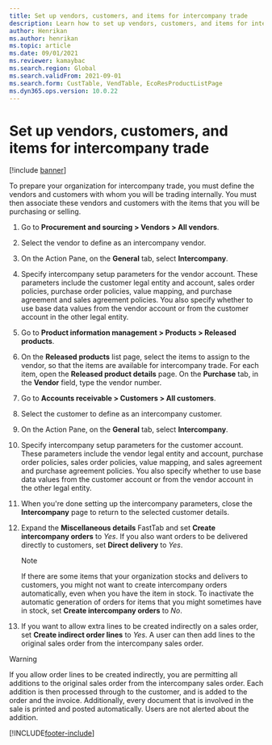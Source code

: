 ```yaml
---
title: Set up vendors, customers, and items for intercompany trade
description: Learn how to set up vendors, customers, and items for intercompany trade, including a step-by-step process for associating vendors and customers.
author: Henrikan
ms.author: henrikan
ms.topic: article
ms.date: 09/01/2021
ms.reviewer: kamaybac
ms.search.region: Global
ms.search.validFrom: 2021-09-01
ms.search.form: CustTable, VendTable, EcoResProductListPage
ms.dyn365.ops.version: 10.0.22
---
```


# Set up vendors, customers, and items for intercompany trade

[!include [banner](../../includes/banner.md)]

To prepare your organization for intercompany trade, you must define the vendors and customers with whom you will be trading internally. You must then associate these vendors and customers with the items that you will be purchasing or selling.

1. Go to **Procurement and sourcing \> Vendors \> All vendors**.
1. Select the vendor to define as an intercompany vendor.
1. On the Action Pane, on the **General** tab, select **Intercompany**.
1. Specify intercompany setup parameters for the vendor account. These parameters include the customer legal entity and account, sales order policies, purchase order policies, value mapping, and purchase agreement and sales agreement policies. You also specify whether to use base data values from the vendor account or from the customer account in the other legal entity.
1. Go to **Product information management \> Products \> Released products**.
1. On the **Released products** list page, select the items to assign to the vendor, so that the items are available for intercompany trade. For each item, open the **Released product details** page. On the **Purchase** tab, in the **Vendor** field, type the vendor number.
1. Go to **Accounts receivable \> Customers \> All customers**.
1. Select the customer to define as an intercompany customer.
1. On the Action Pane, on the **General** tab, select **Intercompany**.
1. Specify intercompany setup parameters for the customer account. These parameters include the vendor legal entity and account, purchase order policies, sales order policies, value mapping, and sales agreement and purchase agreement policies. You also specify whether to use base data values from the customer account or from the vendor account in the other legal entity.
1. When you're done setting up the intercompany parameters, close the **Intercompany** page to return to the selected customer details.
1. Expand the **Miscellaneous details** FastTab and set **Create intercompany orders** to *Yes*. If you also want orders to be delivered directly to customers, set **Direct delivery** to *Yes*.

    > [!NOTE]
    > If there are some items that your organization stocks and delivers to customers, you might not want to create intercompany orders automatically, even when you have the item in stock. To inactivate the automatic generation of orders for items that you might sometimes have in stock, set **Create intercompany orders** to *No*.

1. If you want to allow extra lines to be created indirectly on a sales order, set **Create indirect order lines** to *Yes*. A user can then add lines to the original sales order from the intercompany sales order.

> [!WARNING]
> If you allow order lines to be created indirectly, you are permitting all additions to the original sales order from the intercompany sales order. Each addition is then processed through to the customer, and is added to the order and the invoice. Additionally, every document that is involved in the sale is printed and posted automatically. Users are not alerted about the addition.

[!INCLUDE[footer-include](../../includes/footer-banner.md)]
